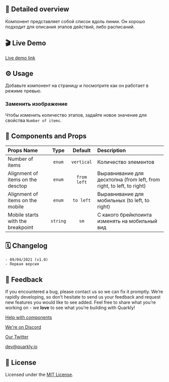 ## 📖 Detailed overview

Компонент представляет собой список вдоль линии. Он хорошо подходит для описания этапов действий, либо расписаний.

## 🎬 Live Demo

[Live demo link](https://quarkly-ui-components.netlify.app/timelinefull/)

## ⚙️ Usage

Добавьте компонент на страницу и посмотрите как он работает в режиме превью.

### Заменить изображение

Чтобы изменить количество этапов, задайте новое значение для свойства `Number of items`.

## 🧩 Components and Props

| Props Name                        |   Type   |   Default   | Description                                                           |
| :-------------------------------- | :------: | :---------: | :-------------------------------------------------------------------- |
| Number of items                   |  `enum`  | `vertical`  | Количество элементов                                                  |
| Alignment of items on the desctop |  `enum`  | `from left` | Выравнивание для десктопна (from left, from right, to left, to right) |
| Alignment of items on the mobile  |  `enum`  |  `to left`  | Выравнивание для мобильных (to left, to right)                        |
| Mobile starts with the breakpoint | `string` |    `sm`     | С какого брейкпоинта изменять на мобильный вид                        |

## 🗓 Changelog

    - 09/04/2021 (v1.0)
    - Первая версия

## 📮 Feedback

If you encountered a bug, please contact us so we can fix it promptly. We’re rapidly developing, so don’t hesitate to send us your feedback and request new features you would like to see added. Feel free to share what you’re working on - we **love** to see what you’re building with Quarkly!

[Help with components](https://feedback.quarkly.io/communities/1-quarkly-forum/categories/7-components/topics)

[We're on Discord](https://discord.gg/f9KhSMGX)

[Our Twitter](https://twitter.com/quarklyapp)

[dev@quarkly.io](mailto:dev@quarkly.io)

## 📝 License

Licensed under the [MIT License](./LICENSE).

